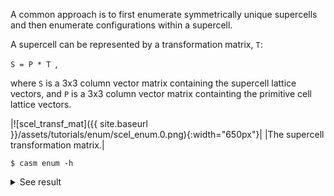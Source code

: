 A common approach is to first enumerate symmetrically unique supercells and then enumerate configurations within a supercell.

A supercell can be represented by a transformation matrix, `T`:

  `S = P * T `,

where `S` is a 3x3 column vector matrix containing the supercell lattice vectors, and `P` is a 3x3 column vector matrix containting the primitive cell lattice vectors.

|![scel_transf_mat]({{ site.baseurl }}/assets/tutorials/enum/scel_enum.0.png){:width="650px"}|
|The supercell transformation matrix.|

```
$ casm enum -h
```
<details><summary markdown="span">See result</summary>

```
$ casm enum -h
-- Construct: CASM Project -- 
from: "/Users/bpuchala/mcproj/CASM_test_projects/0.3.X/ZrO_tutorial"

-- Load project data -- 
read: "/Users/bpuchala/mcproj/CASM_test_projects/0.3.X/ZrO_tutorial/.casm/composition_axes.json"


'casm enum' usage:
  -h [ --help ]                 Print help message.
  --desc arg                    Print extended usage description. Use '--desc 
                                MethodName [MethodName2...]' for detailed 
                                option description. Partial matches of method 
                                names will be included.
  -m [ --method ] arg           Method to use: Can use number shortcuts in this
                                option.
  --min arg (=1)                Min volume
  --max arg                     Max volume
  --filter <query>              Filter configuration enumeration so that only 
                                configurations matching a 'casm query'-type 
                                expression are recorded
  -a [ --all ]                  Enumerate configurations for all existing 
                                supercells
  --verbosity arg (=standard)   Verbosity of output. Options are 'none', 
                                'quiet', 'standard', 'verbose', 'debug', or an 
                                integer 0-100 (0: none, 100: all).
  -s [ --settings ] <path>      Settings input file specifying which parameters
                                should be used. See 'casm format --enum'.
  -i [ --input ] arg            String specifying input settings. See 'casm 
                                format --enum'.
  --scelnames <supercell>       One or more supercells to use casm enum with, 
                                such as 'SCEL4_2_2_1_0_0_0'
  --confignames <configuration> One or more configurations to use casm enum 
                                with, such as 'SCEL4_2_2_1_0_0_0/3'

The enumeration methods are:

  0) ConfigEnumAllOccupations
  1) ConfigEnumRandomOccupations
  2) ScelEnum
  3) SuperConfigEnum

For complete options description, use 'casm enum --desc MethodName'.
```
</details>
<br>
